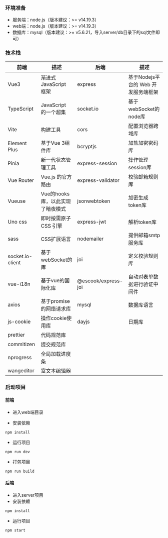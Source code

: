 ### 环境准备

- 服务端：node.js（版本建议：>= v14.19.3）
- web端：node.js（版本建议：>= v14.19.3）
- 数据库：mysql（版本建议：>= v5.6.21，导入server/db目录下的sql文件即可）



### 技术栈

| 前端             | 描述                             | 后端                | 描述                                |
| ---------------- | -------------------------------- | ------------------- | ----------------------------------- |
| Vue3             | 渐进式 JavaScript 框架           | express             | 基于Nodejs平台的 Web 开发服务端框架 |
| TypeScript       | JavaScript 的一个超集            | socket.io           | 基于webSocket的node库               |
| Vite             | 构建工具                         | cors                | 配置浏览器跨域库                    |
| Element Plus     | 基于Vue 3组件库                  | bcryptjs            | 加盐加密密码库                      |
| Pinia            | 新一代状态管理工具               | express-session     | 操作管理session库                   |
| Vue Router       | Vue.js 的官方路由                | express-validator   | 校验邮箱规则库                      |
| Vueuse           | Vue的hooks库，以此实现了暗夜模式 | jsonwebtoken        | 加密生成token库                     |
| Uno css          | 即时按需原子 CSS 引擎            | express-jwt         | 解析token库                         |
| sass             | CSS扩展语言                      | nodemailer          | 提供邮箱smtp服务库                  |
| socket.io-client | 基于webSocket的库                | joi                 | 定义校验规则库                      |
| vue-i18n         | 基于vue的国际化库                | @escook/express-joi | 自动对表单数据进行验证中间件        |
| axios            | 基于promise的网络请求库          | mysql               | 数据库语言                          |
| js-cookie        | 操作cookie使用库                 | dayjs                | 日期库                               |
| prettier         | 代码规范库                       |                     |                                     |
| commitizen       | 提交规范库                       |                     |                                     |
| nprogress        | 全局加载进度条                   |                     |                                     |
| wangeditor       | 富文本编辑器                     |                     |                                     |

 

### 启动项目

#### 前端

- 进入web端目录

- 安装依赖

```
npm install
```

- 运行项目

```
npm run dev
```

- 打包项目

```
npm run build
```

#### 后端

- 进入server项目
- 安装依赖

```
npm install
```

- 运行项目

```
npm start
```

